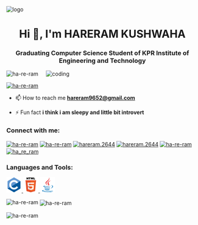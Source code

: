 ![logo]()
<h1 align="center">Hi 👋, I'm HARERAM KUSHWAHA</h1>
<h3 align="center">Graduating Computer Science Student of KPR Institute of Engineering and Technology</h3>
<img align="right" alt="coding" width="400" src="![image](https://github.com/ha-re-ram/ha-re-ram/assets/148760980/5aac3c73-fd2b-46d6-b921-ff35d6602582)">
<p align="left"> <img src="https://komarev.com/ghpvc/?username=ha-re-ram&label=Profile%20views&color=0e75b6&style=flat" alt="ha-re-ram" /> </p>

<p align="left"> <a href="https://github.com/ryo-ma/github-profile-trophy"><img src="https://github-profile-trophy.vercel.app/?username=ha-re-ram" alt="ha-re-ram" /></a> </p>

- 📫 How to reach me **hareram9652@gmail.com**

- ⚡ Fun fact **i think i am sleepy and little bit introvert**

<h3 align="left">Connect with me:</h3>
<p align="left">
<a href="https://linkedin.com/in/ha-re-ram" target="blank"><img align="center" src="https://raw.githubusercontent.com/rahuldkjain/github-profile-readme-generator/master/src/images/icons/Social/linked-in-alt.svg" alt="ha-re-ram" height="30" width="40" /></a>
<a href="https://stackoverflow.com/users/ha-re-ram" target="blank"><img align="center" src="https://raw.githubusercontent.com/rahuldkjain/github-profile-readme-generator/master/src/images/icons/Social/stack-overflow.svg" alt="ha-re-ram" height="30" width="40" /></a>
<a href="https://fb.com/hareram.2644" target="blank"><img align="center" src="https://raw.githubusercontent.com/rahuldkjain/github-profile-readme-generator/master/src/images/icons/Social/facebook.svg" alt="hareram.2644" height="30" width="40" /></a>
<a href="https://instagram.com/hareram.2644" target="blank"><img align="center" src="https://raw.githubusercontent.com/rahuldkjain/github-profile-readme-generator/master/src/images/icons/Social/instagram.svg" alt="hareram.2644" height="30" width="40" /></a>
<a href="https://www.youtube.com/c/ha-re-ram" target="blank"><img align="center" src="https://raw.githubusercontent.com/rahuldkjain/github-profile-readme-generator/master/src/images/icons/Social/youtube.svg" alt="ha-re-ram" height="30" width="40" /></a>
<a href="https://www.hackerrank.com/ha_re_ram" target="blank"><img align="center" src="https://raw.githubusercontent.com/rahuldkjain/github-profile-readme-generator/master/src/images/icons/Social/hackerrank.svg" alt="ha_re_ram" height="30" width="40" /></a>
</p>

<h3 align="left">Languages and Tools:</h3>
<p align="left"> <a href="https://www.cprogramming.com/" target="_blank" rel="noreferrer"> <img src="https://raw.githubusercontent.com/devicons/devicon/master/icons/c/c-original.svg" alt="c" width="40" height="40"/> </a> <a href="https://www.w3.org/html/" target="_blank" rel="noreferrer"> <img src="https://raw.githubusercontent.com/devicons/devicon/master/icons/html5/html5-original-wordmark.svg" alt="html5" width="40" height="40"/> </a> <a href="https://www.java.com" target="_blank" rel="noreferrer"> <img src="https://raw.githubusercontent.com/devicons/devicon/master/icons/java/java-original.svg" alt="java" width="40" height="40"/> </a> </p>

<p><img align="left" src="https://github-readme-stats.vercel.app/api/top-langs?username=ha-re-ram&show_icons=true&locale=en&layout=compact" alt="ha-re-ram" /></p>

<p>&nbsp;<img align="center" src="https://github-readme-stats.vercel.app/api?username=ha-re-ram&show_icons=true&locale=en" alt="ha-re-ram" /></p>

<p><img align="center" src="https://github-readme-streak-stats.herokuapp.com/?user=ha-re-ram&" alt="ha-re-ram" /></p>
